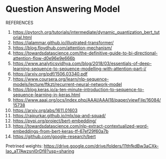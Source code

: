 # Question Answering Model
REFERENCES
1)	https://pytorch.org/tutorials/intermediate/dynamic_quantization_bert_tutorial.html 
2)	https://jalammar.github.io/illustrated-transformer/ 
3)	https://blog.floydhub.com/attention-mechanism/ 
4)	https://towardsdatascience.com/the-definitive-guide-to-bi-directional-attention-flow-d0e96e9e666b 
5)	https://www.analyticsvidhya.com/blog/2018/03/essentials-of-deep-learning-sequence-to-sequence-modelling-with-attention-part-i/
6)	https://arxiv.org/pdf/1506.03340.pdf
7)	https://www.coursera.org/learn/nlp-sequence-models/lecture/ftkzt/recurrent-neural-network-model
8)	https://blog.keras.io/a-ten-minute-introduction-to-sequence-to-sequence-learning-in-keras.html
9)	https://www.aaai.org/ocs/index.php/AAAI/AAAI18/paper/viewFile/16084/15738
10)	https://arxiv.org/abs/1611.01603
11)	https://rajpurkar.github.io/mlx/qa-and-squad/
12)	https://pypi.org/project/bert-embedding/
13)	https://towardsdatascience.com/nlp-extract-contextualized-word-embeddings-from-bert-keras-tf-67ef29f60a7b
14)	https://github.com/google-research/bert

Pretrined weights:
https://drive.google.com/drive/folders/11thfkdBw3aCXk-Iao_aT7Awzsnl0rDf8?usp=sharing


